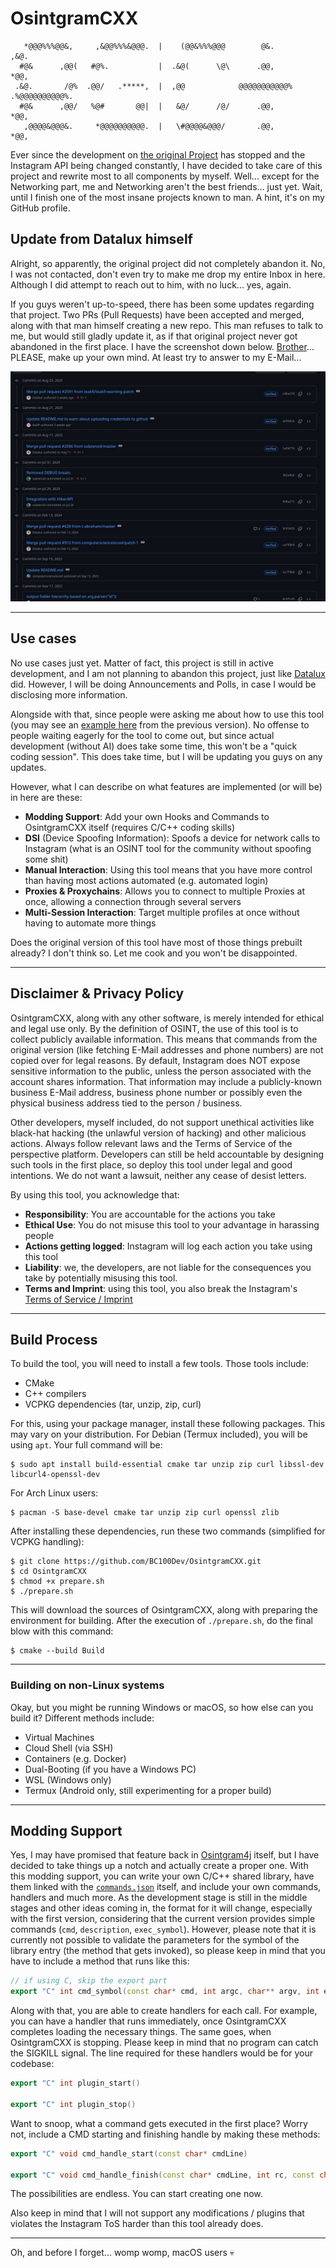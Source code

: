 # OsintgramCXX
```text
   *@@@%%%@@&,     ,&@@%%%&@@@.  |    (@@&%%%@@@        @&.          ,&@.     
  #@&      ,@@(   #@%.           |  .&@(      \@\      .@@,          *@@,     
 .&@.       /@%  .@@/   .*****,  |  ,@@            @@@@@@@@@@@% .%@@@@@@@@@@%.
  #@&      ,@@/   %@#       @@|  |   &@/      /@/      .@@,          *@@,     
   ,@@@@&@@@&.     *@@@@@@@@@@.  |   \#@@@@&@@@/       .@@,          *@@,     
```

Ever since the development on [the original Project](https://github.com/Datalux/Osintgram)
has stopped and the Instagram API being changed constantly, I have decided to take care
of this project and rewrite most to all components by myself. Well... except for the
Networking part, me and Networking aren't the best friends... just yet. Wait, until I
finish one of the most insane projects known to man. A hint, it's on my GitHub profile.

## Update from Datalux himself
Alright, so apparently, the original project did not completely abandon it. No, I was not
contacted, don't even try to make me drop my entire Inbox in here. Although I did attempt
to reach out to him, with no luck... yes, again.

If you guys weren't up-to-speed, there has been some updates regarding that project. Two
PRs (Pull Requests) have been accepted and merged, along with that man himself creating a
new repo. This man refuses to talk to me, but would still gladly update it, as if that
original project never got abandoned in the first place. I have the screenshot down below.
[Brother](https://github.com/Datalux)... PLEASE, make up your own mind. At least try to
answer to my E-Mail...

![Screenshot of the Commit History on Osintgram](Docs/Images/Osintgram_CommitHistory.jpg)

---

## Use cases
No use cases just yet. Matter of fact, this project is still in active development, and I
am not planning to abandon this project, just like [Datalux](https://github.com/Datalux)
did. However, I will be doing Announcements and Polls, in case I would be disclosing more
information.

Alongside with that, since people were asking me about how to use this tool (you may see
an [example here](https://github.com/BC100Dev/osintgram4j/issues/16) from the previous
version). No offense to people waiting eagerly for the tool to come out, but since actual
development (without AI) does take some time, this won't be a "quick coding session". This
does take time, but I will be updating you guys on any updates.

However, what I can describe on what features are implemented (or will be) in here are these:
- **Modding Support**: Add your own Hooks and Commands to OsintgramCXX itself (requires C/C++
  coding skills)
- **DSI** (Device Spoofing Information): Spoofs a device for network calls to Instagram (what
  is an OSINT tool for the community without spoofing some shit)
- **Manual Interaction**: Using this tool means that you have more control than having most
  actions automated (e.g. automated login)
- **Proxies & Proxychains**: Allows you to connect to multiple Proxies at once, allowing a
  connection through several servers
- **Multi-Session Interaction**: Target multiple profiles at once without having to automate
  more things

Does the original version of this tool have most of those things prebuilt already? I don't
think so. Let me cook and you won't be disappointed.

---

## Disclaimer & Privacy Policy
OsintgramCXX, along with any other software, is merely intended for ethical and legal use
only. By the definition of OSINT, the use of this tool is to collect publicly available
information. This means that commands from the original version (like fetching E-Mail
addresses and phone numbers) are not copied over for legal reasons. By default, Instagram
does NOT expose sensitive information to the public, unless the person associated with the
account shares information. That information may include a publicly-known business E-Mail
address, business phone number or possibly even the physical business address tied to the
person / business.

Other developers, myself included, do not support unethical activities like black-hat
hacking (the unlawful version of hacking) and other malicious actions. Always follow
relevant laws and the Terms of Service of the perspective platform. Developers can still
be held accountable by designing such tools in the first place, so deploy this tool under
legal and good intentions. We do not want a lawsuit, neither any cease of desist letters.

By using this tool, you acknowledge that:
- **Responsibility**: You are accountable for the actions you take
- **Ethical Use**: You do not misuse this tool to your advantage in harassing people
- **Actions getting logged**: Instagram will log each action you take using this tool
- **Liability**: we, the developers, are not liable for the consequences you take by
  potentially misusing this tool.
- **Terms and Imprint**: using this tool, you also break the Instagram's [Terms of Service
  / Imprint](https://help.instagram.com/581066165581870/?locale=en_US)

---

## Build Process
To build the tool, you will need to install a few tools. Those tools include:
- CMake
- C++ compilers
- VCPKG dependencies (tar, unzip, zip, curl)

For this, using your package manager, install these following packages. This may vary on
your distribution. For Debian (Termux included), you will be using `apt`. Your full
command will be:

```shell
$ sudo apt install build-essential cmake tar unzip zip curl libssl-dev libcurl4-openssl-dev
```

For Arch Linux users:
```shell
$ pacman -S base-devel cmake tar unzip zip curl openssl zlib
```

After installing these dependencies, run these two commands (simplified for VCPKG handling):
```shell
$ git clone https://github.com/BC100Dev/OsintgramCXX.git
$ cd OsintgramCXX
$ chmod +x prepare.sh
$ ./prepare.sh
```

This will download the sources of OsintgramCXX, along with preparing the environment for
building. After the execution of `./prepare.sh`, do the final blow with this command:

```shell
$ cmake --build Build
```

---

### Building on non-Linux systems
Okay, but you might be running Windows or macOS, so how else can you build it? Different
methods include:

- Virtual Machines
- Cloud Shell (via SSH)
- Containers (e.g. Docker)
- Dual-Booting (if you have a Windows PC)
- WSL (Windows only)
- Termux (Android only, still experimenting for a proper build)

---

## Modding Support
Yes, I may have promised that feature back in
[Osintgram4j](https://github.com/BC100Dev/osintgram4j) itself, but I have decided to take
things up a notch and actually create a proper one. With this modding support, you can write
your own C/C++ shared library, have them linked with the
[`commands.json`](Resources/commands.json) itself, and include your own commands, handlers
and much more. As the development stage is still in the middle stages and other ideas coming
in, the format for it will change, especially with the first version, considering that the
current version provides simple commands (`cmd`, `description`, `exec_symbol`). However,
please note that it is currently not possible to validate the parameters for the symbol of
the library entry (the method that gets invoked), so please keep in mind that you have to
include a method that runs like this:

```c++
// if using C, skip the export part
export "C" int cmd_symbol(const char* cmd, int argc, char** argv, int envc, char** env_map)
```

Along with that, you are able to create handlers for each call. For example, you can have
a handler that runs immediately, once OsintgramCXX completes loading the necessary things.
The same goes, when OsintgramCXX is stopping. Please keep in mind that no program can catch
the SIGKILL signal. The line required for these handlers would be for your codebase:

```c++
export "C" int plugin_start()

export "C" int plugin_stop()
```

Want to snoop, what a command gets executed in the first place? Worry not, include a CMD
starting and finishing handle by making these methods:

```c++
export "C" void cmd_handle_start(const char* cmdLine)

export "C" void cmd_handle_finish(const char* cmdLine, int rc, const char* stream)
```

The possibilities are endless. You can start creating one now.

Also keep in mind that I will not support any modifications / plugins that violates the
Instagram ToS harder than this tool already does.

---

Oh, and before I forget... womp womp, macOS users :skull: